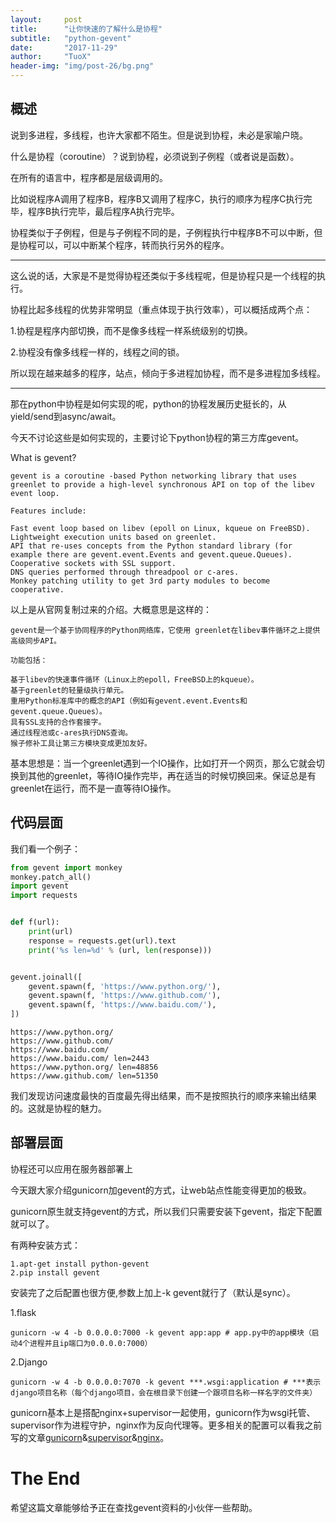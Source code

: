 ```yaml
---
layout:     post
title:      "让你快速的了解什么是协程"
subtitle:   "python-gevent"
date:       "2017-11-29"
author:     "TuoX"
header-img: "img/post-26/bg.png"
---
```


## 概述

说到多进程，多线程，也许大家都不陌生。但是说到协程，未必是家喻户晓。

什么是协程（coroutine）？说到协程，必须说到子例程（或者说是函数）。

在所有的语言中，程序都是层级调用的。

比如说程序A调用了程序B，程序B又调用了程序C，执行的顺序为程序C执行完毕，程序B执行完毕，最后程序A执行完毕。

协程类似于子例程，但是与子例程不同的是，子例程执行中程序B不可以中断，但是协程可以，可以中断某个程序，转而执行另外的程序。

***

这么说的话，大家是不是觉得协程还类似于多线程呢，但是协程只是一个线程的执行。

协程比起多线程的优势非常明显（重点体现于执行效率），可以概括成两个点：

1.协程是程序内部切换，而不是像多线程一样系统级别的切换。

2.协程没有像多线程一样的，线程之间的锁。

所以现在越来越多的程序，站点，倾向于多进程加协程，而不是多进程加多线程。

***

那在python中协程是如何实现的呢，python的协程发展历史挺长的，从yield/send到async/await。

今天不讨论这些是如何实现的，主要讨论下python协程的第三方库gevent。

What is gevent?

    gevent is a coroutine -based Python networking library that uses greenlet to provide a high-level synchronous API on top of the libev event loop.

    Features include:

    Fast event loop based on libev (epoll on Linux, kqueue on FreeBSD).
    Lightweight execution units based on greenlet.
    API that re-uses concepts from the Python standard library (for example there are gevent.event.Events and gevent.queue.Queues).
    Cooperative sockets with SSL support.
    DNS queries performed through threadpool or c-ares.
    Monkey patching utility to get 3rd party modules to become cooperative.

以上是从官网复制过来的介绍。大概意思是这样的：

    gevent是一个基于协同程序的Python网络库，它使用 greenlet在libev事件循环之上提供高级同步API。

    功能包括：

    基于libev的快速事件循环（Linux上的epoll，FreeBSD上的kqueue）。
    基于greenlet的轻量级执行单元。
    重用Python标准库中的概念的API（例如有gevent.event.Events和gevent.queue.Queues）。
    具有SSL支持的合作套接字。
    通过线程池或c-ares执行DNS查询。
    猴子修补工具让第三方模块变成更加友好。

基本思想是：当一个greenlet遇到一个IO操作，比如打开一个网页，那么它就会切换到其他的greenlet，等待IO操作完毕，再在适当的时候切换回来。保证总是有greenlet在运行，而不是一直等待IO操作。

## 代码层面

我们看一个例子：

```python
from gevent import monkey
monkey.patch_all()
import gevent
import requests


def f(url):
    print(url)
    response = requests.get(url).text
    print('%s len=%d' % (url, len(response)))


gevent.joinall([
    gevent.spawn(f, 'https://www.python.org/'),
    gevent.spawn(f, 'https://www.github.com/'),
    gevent.spawn(f, 'https://www.baidu.com/'),
])
```

```text
https://www.python.org/
https://www.github.com/
https://www.baidu.com/
https://www.baidu.com/ len=2443
https://www.python.org/ len=48856
https://www.github.com/ len=51350
```

我们发现访问速度最快的百度最先得出结果，而不是按照执行的顺序来输出结果的。这就是协程的魅力。

## 部署层面

协程还可以应用在服务器部署上

今天跟大家介绍gunicorn加gevent的方式，让web站点性能变得更加的极致。

gunicorn原生就支持gevent的方式，所以我们只需要安装下gevent，指定下配置就可以了。

有两种安装方式：

    1.apt-get install python-gevent
    2.pip install gevent

安装完了之后配置也很方便,参数上加上-k gevent就行了（默认是sync）。

1.flask 

    gunicorn -w 4 -b 0.0.0.0:7000 -k gevent app:app # app.py中的app模块（启动4个进程并且ip端口为0.0.0.0:7000）

2.Django

    gunicorn -w 4 -b 0.0.0.0:7070 -k gevent ***.wsgi:application # ***表示django项目名称（每个django项目，会在根目录下创建一个跟项目名称一样名字的文件夹）

gunicorn基本上是搭配nginx+supervisor一起使用，gunicorn作为wsgi托管、supervisor作为进程守护，nginx作为反向代理等。更多相关的配置可以看我之前写的文章[gunicorn](http://www.tuox.vip/2017/07/17/gunicorn/)&[supervisor](http://www.tuox.vip/2017/06/19/supervisor/)&[nginx](http://www.tuox.vip/2017/06/20/nginx/)。

# The End

希望这篇文章能够给予正在查找gevent资料的小伙伴一些帮助。
